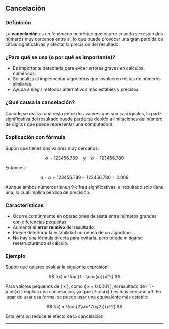 ## **Cancelación**

### **Definición**
La **cancelación** es un fenómeno numérico que ocurre cuando se restan dos números muy cercanos entre sí, lo que puede provocar una gran pérdida de cifras significativas y afectar la precisión del resultado.

### **¿Para qué se usa (o por qué es importante)?**
- Es importante detectarla para evitar errores graves en cálculos numéricos.
- Se analiza al implementar algoritmos que involucren restas de números similares.
- Ayuda a elegir métodos alternativos más estables y precisos.

### **¿Qué causa la cancelación?**
Cuando se realiza una resta entre dos valores que son casi iguales, la parte significativa del resultado puede perderse debido a limitaciones del número de dígitos que puede representar una computadora.

### **Explicación con fórmula**

Supón que tienes dos valores muy cercanos:

$$
a = 123456.789 \quad \text{y} \quad b = 123456.780
$$

Entonces:

$$
a - b = 123456.789 - 123456.780 = 0.009
$$

Aunque ambos números tienen 9 cifras significativas, el resultado solo tiene una, lo cual implica pérdida de precisión.

### **Características**
- Ocurre comúnmente en operaciones de resta entre números grandes con diferencias pequeñas.
- Aumenta el **error relativo** del resultado.
- Puede deteriorar la estabilidad numérica de un algoritmo.
- No hay una fórmula directa para evitarla, pero puede mitigarse reestructurando el cálculo.

### **Ejemplo**

Supón que quieres evaluar la siguiente expresión:

$$
f(x) = \frac{1 - \cos(x)}{x^2}
$$

Para valores pequeños de \( x \), como \( x = 0.0001 \), el resultado de \( 1 - \cos(x) \) implica una cancelación, ya que \( \cos(x) \) es muy cercano a 1. En lugar de usar esa forma, se puede usar una equivalente más estable:

$$
f(x) = \frac{2\sin^2(x/2)}{x^2}
$$

Esta versión reduce el efecto de la cancelación.

---

